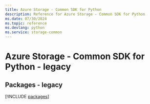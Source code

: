 ```yaml
---
title: Azure Storage - Common SDK for Python
description: Reference for Azure Storage - Common SDK for Python
ms.date: 07/30/2024
ms.topic: reference
ms.devlang: python
ms.service: storage-common
---
```

# Azure Storage - Common SDK for Python - legacy
## Packages - legacy
[!INCLUDE [packages](storage---common-index.md)]